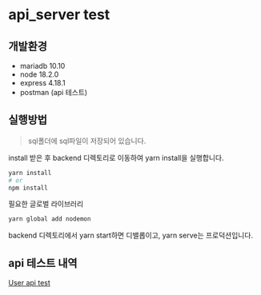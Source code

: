 # api_server test

## 개발환경

- mariadb 10.10
- node 18.2.0
- express 4.18.1
- postman (api 테스트)

## 실행방법

> sql폴더에 sql파일이 저장되어 있습니다.

install 받은 후 backend 디렉토리로 이동하여 yarn install을 실행합니다.

```bash
yarn install
# or
npm install
```

필요한 글로벌 라이브러리

```bash
yarn global add nodemon
```

backend 디렉토리에서 yarn start하면 디밸롭이고, yarn serve는 프로덕션입니다.

## api 테스트 내역

[User api test](https://documenter.getpostman.com/view/16546987/2s7YzyK6DN)
